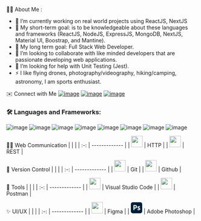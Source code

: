 👩‍💻  About Me :

- 🔭 I’m currently working on real world projects using ReactJS, NextJS
- 🌱 My short-term goal: is to be knowledgeable about these languages and frameworks (ReactJS, NodeJS, ExpressJS, MongoDB, NextJS, Material UI, Boostrap, and Mantine).
- 🌱 My long term goal: Full Stack Web Developer.
- 👯 I’m looking to collaborate with like minded developers that are passionate developing web applications.
- 🤔 I’m looking for help with Unit Testing (Jest).
- ⚡ I like flying drones, photography/videography, hiking/camping, astronomy, I am sports enthusiast.

✉️ Connect with Me
[![image](https://img.shields.io/badge/LinkedIn-0077B5?style=for-the-badge&logo=linkedin&logoColor=white)](https://www.linkedin.com/in/mrjaysonwong/)
[![image](https://img.shields.io/badge/Gmail-D14836?style=for-the-badge&logo=gmail&logoColor=white)](mailto:jaysonwongf@gmail.com/)
[![image](https://img.shields.io/badge/next%20js-000000?style=for-the-badge&logo=nextdotjs&logoColor=white)](https://mrjaysonwong.vercel.app/)

### :hammer_and_wrench: Languages and Frameworks:
![image](https://img.shields.io/badge/JavaScript-323330?style=for-the-badge&logo=javascript&logoColor=F7DF1E)
![image](https://img.shields.io/badge/HTML5-E34F26?style=for-the-badge&logo=html5&logoColor=white)
![image](https://img.shields.io/badge/CSS3-1572B6?style=for-the-badge&logo=css3&logoColor=white)
![image](https://img.shields.io/badge/React-20232A?style=for-the-badge&logo=react&logoColor=61DAFB)
![image](https://img.shields.io/badge/next%20js-000000?style=for-the-badge&logo=nextdotjs&logoColor=white)
![image](https://img.shields.io/badge/Node%20js-339933?style=for-the-badge&logo=nodedotjs&logoColor=white)
![image](tps://img.shields.io/badge/Express%20js-000000?style=for-the-badge&logo=express&logoColor=white)
![image](https://img.shields.io/badge/MongoDB-4EA94B?style=for-the-badge&logo=mongodb&logoColor=white)

👩‍💻 Web Communication
|   |  |
| :-:  | ------------- |
| <img width='30px' height='30px' src="https://user-images.githubusercontent.com/25181517/192107854-765620d7-f909-4953-a6da-36e1ef69eea6.png"> | HTTP  |
| <img width='30px' height='30px' src="https://user-images.githubusercontent.com/25181517/192107858-fe19f043-c502-4009-8c47-476fc89718ad.png">  | REST |

🧰 Version Control 
|  |  |
| :-:  | ------------- |
| <img width='30px' height='30px' src="https://user-images.githubusercontent.com/25181517/192108372-f71d70ac-7ae6-4c0d-8395-51d8870c2ef0.png"> | Git  |
| <img width='30px' height='30px' src="https://user-images.githubusercontent.com/25181517/192108374-8da61ba1-99ec-41d7-80b8-fb2f7c0a4948.png">  | Github |

🔨 Tools
|  |  |
| :-:  | ------------- |
| <img width='30px' height='30px' src="https://user-images.githubusercontent.com/25181517/192108891-d86b6220-e232-423a-bf5f-90903e6887c3.png"> | Visual Studio Code  |
| <img width='30px' height='30px' src="https://user-images.githubusercontent.com/25181517/192109061-e138ca71-337c-4019-8d42-4792fdaa7128.png">  | Postman |

✨ UI/UX
|  |  |
| :-:  | ------------- |
| <img width='30px' height='30px' src="https://user-images.githubusercontent.com/25181517/189715289-df3ee512-6eca-463f-a0f4-c10d94a06b2f.png"> | Figma  |
| <img width='30px' height='30px' src="https://github.com/devicons/devicon/blob/master/icons/photoshop/photoshop-plain.svg">  | Adobe Photoshop |
